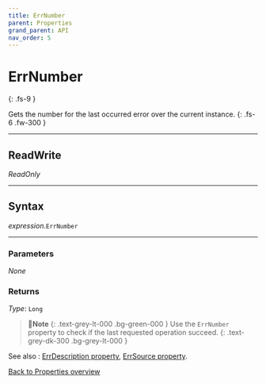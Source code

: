 ```yaml
---
title: ErrNumber
parent: Properties
grand_parent: API
nav_order: 5
---
```


# ErrNumber
{: .fs-9 }

Gets the number for the last occurred error over the current instance.
{: .fs-6 .fw-300 }

---

## ReadWrite

_ReadOnly_

---

## Syntax

*expression*.`ErrNumber`

---

### Parameters

_None_

### Returns

*Type*: `Long`

>📝**Note**
>{: .text-grey-lt-000 .bg-green-000 }
>Use the `ErrNumber` property to check if the last requested operation succeed.
{: .text-grey-dk-300 .bg-grey-lt-000 }

See also
: [ErrDescription property](https://ws-garcia.github.io/VBA-CSV-interface/api/properties/errdescription.html), [ErrSource property](https://ws-garcia.github.io/VBA-CSV-interface/api/properties/errsource.html).
 
[Back to Properties overview](https://ws-garcia.github.io/VBA-CSV-interface/api/properties/)
